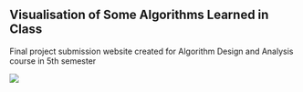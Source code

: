 ## Visualisation of Some Algorithms Learned in Class
Final project submission website created for Algorithm Design and Analysis course in 5th semester

<img src="https://i.ibb.co/CVwvsh5/ada.png" />

